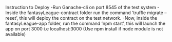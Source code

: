 Instruction to Deploy
-Run Ganache-cli on port 8545 of the test system
-Inside the fantasyLeague-contract folder run the command ‘truffle migrate –reset’,
this will deploy the contract on the test network.
-Now, inside the fantasyLeague-app folder, run the command ‘npm start’, this will
launch the app on port 3000 i.e localhost:3000 (Use npm install if node module is not
available)